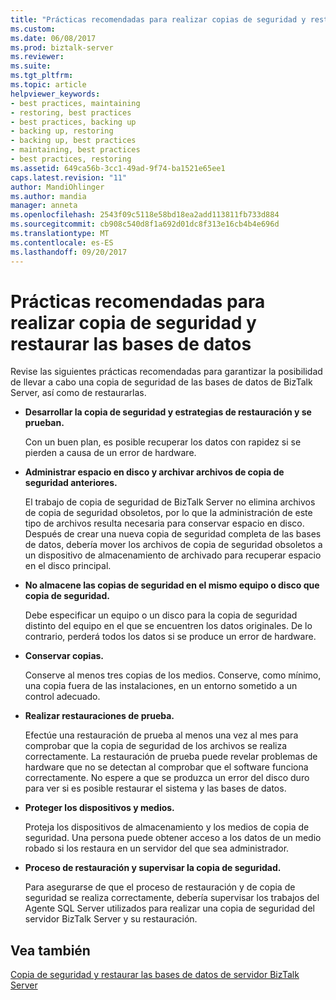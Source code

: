 ```yaml
---
title: "Prácticas recomendadas para realizar copias de seguridad y restaurar bases de datos | Documentos de Microsoft"
ms.custom: 
ms.date: 06/08/2017
ms.prod: biztalk-server
ms.reviewer: 
ms.suite: 
ms.tgt_pltfrm: 
ms.topic: article
helpviewer_keywords:
- best practices, maintaining
- restoring, best practices
- best practices, backing up
- backing up, restoring
- backing up, best practices
- maintaining, best practices
- best practices, restoring
ms.assetid: 649ca56b-3cc1-49ad-9f74-ba1521e65ee1
caps.latest.revision: "11"
author: MandiOhlinger
ms.author: mandia
manager: anneta
ms.openlocfilehash: 2543f09c5118e58bd18ea2add113811fb733d884
ms.sourcegitcommit: cb908c540d8f1a692d01dc8f313e16cb4b4e696d
ms.translationtype: MT
ms.contentlocale: es-ES
ms.lasthandoff: 09/20/2017
---
```

# <a name="best-practices-for-backing-up-and-restoring-databases"></a>Prácticas recomendadas para realizar copia de seguridad y restaurar las bases de datos
Revise las siguientes prácticas recomendadas para garantizar la posibilidad de llevar a cabo una copia de seguridad de las bases de datos de BizTalk Server, así como de restaurarlas.  
  
-   **Desarrollar la copia de seguridad y estrategias de restauración y se prueban.**  
  
     Con un buen plan, es posible recuperar los datos con rapidez si se pierden a causa de un error de hardware.  
  
-   **Administrar espacio en disco y archivar archivos de copia de seguridad anteriores.**  
  
     El trabajo de copia de seguridad de BizTalk Server no elimina archivos de copia de seguridad obsoletos, por lo que la administración de este tipo de archivos resulta necesaria para conservar espacio en disco. Después de crear una nueva copia de seguridad completa de las bases de datos, debería mover los archivos de copia de seguridad obsoletos a un dispositivo de almacenamiento de archivado para recuperar espacio en el disco principal.  
  
-   **No almacene las copias de seguridad en el mismo equipo o disco que copia de seguridad.**  
  
     Debe especificar un equipo o un disco para la copia de seguridad distinto del equipo en el que se encuentren los datos originales. De lo contrario, perderá todos los datos si se produce un error de hardware.  
  
-   **Conservar copias.**  
  
     Conserve al menos tres copias de los medios. Conserve, como mínimo, una copia fuera de las instalaciones, en un entorno sometido a un control adecuado.  
  
-   **Realizar restauraciones de prueba.**  
  
     Efectúe una restauración de prueba al menos una vez al mes para comprobar que la copia de seguridad de los archivos se realiza correctamente. La restauración de prueba puede revelar problemas de hardware que no se detectan al comprobar que el software funciona correctamente. No espere a que se produzca un error del disco duro para ver si es posible restaurar el sistema y las bases de datos.  
  
-   **Proteger los dispositivos y medios.**  
  
     Proteja los dispositivos de almacenamiento y los medios de copia de seguridad. Una persona puede obtener acceso a los datos de un medio robado si los restaura en un servidor del que sea administrador.  
  
-   **Proceso de restauración y supervisar la copia de seguridad.**  
  
     Para asegurarse de que el proceso de restauración y de copia de seguridad se realiza correctamente, debería supervisar los trabajos del Agente SQL Server utilizados para realizar una copia de seguridad del servidor BizTalk Server y su restauración.  
  
## <a name="see-also"></a>Vea también  
 [Copia de seguridad y restaurar las bases de datos de servidor BizTalk Server](../core/backing-up-and-restoring-the-biztalk-server-databases.md)